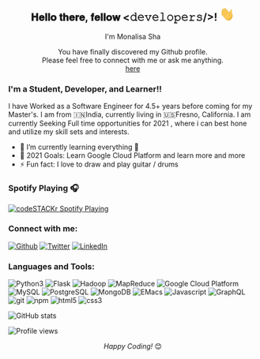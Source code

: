 <div align="center">
<h2> 𝐇𝐞𝐥𝐥𝐨 𝐭𝐡𝐞𝐫𝐞, 𝐟𝐞𝐥𝐥𝐨𝐰 <𝚍𝚎𝚟𝚎𝚕𝚘𝚙𝚎𝚛𝚜/>! <img src="https://github.com/ABSphreak/ABSphreak/blob/master/gifs/Hi.gif" width="30px"></h2>
     I'm Monalisa Sha
</div>

<div align="center">

You have finally discovered my Github profile. <br>
Please feel free to connect with me or ask me anything. <br>
<a href="https://github.com/monalisasha">here</a><br>
</div>

### I'm a Student, Developer, and Learner!!

I have Worked as a Software Engineer for 4.5+ years before coming for my Master's. 
I am from :india:India, currently living in :us:Fresno, California.
I am currently Seeking Full time opportunities for 2021 , where i can best hone and utilize my skill sets and interests.

- 🌱 I’m currently learning everything 🤣
- 🥅 2021 Goals: Learn Google Cloud Platform and learn more and more 
- ⚡ Fun fact: I love to draw and play guitar / drums

<h3> Spotify Playing 🎧 </h3>

[<img src="https://now-playing-codestackr.vercel.app/api/spotify-playing" alt="codeSTACKr Spotify Playing" width="350" />](https://open.spotify.com/playlist/37i9dQZF1DX8Uebhn9wzrS)

<h3> Connect with me: </h3>
<p><a href="https://github.com/monalisasha" target="_blank"><img alt="Github" src="https://img.shields.io/badge/GitHub-%2312100E.svg?&style=for-the-badge&logo=Github&logoColor=white" /></a> <a href="https://twitter.com/monalisa0410" target="_blank"><img alt="Twitter" src="https://img.shields.io/badge/twitter-%231DA1F2.svg?&style=for-the-badge&logo=twitter&logoColor=white" /></a> <a href="https://www.linkedin.com/in/monalisa-sha-29183258/" target="_blank"><img alt="LinkedIn" src="https://img.shields.io/badge/linkedin-%230077B5.svg?&style=for-the-badge&logo=linkedin&logoColor=white" /></a>
</p>

<h3>Languages and Tools:</h3>
<p>
  <img alt="Python3" src ="https://img.shields.io/badge/Python3-Green"/>
  <img alt="Flask" src ="https://img.shields.io/badge/Flask-yellow"/>
  <img alt="Hadoop" src ="https://img.shields.io/badge/Hadoop-blue"/>
  <img alt="MapReduce" src ="https://img.shields.io/badge/MapReduce-red"/>
  <img alt="Google Cloud Platform" src="https://img.shields.io/badge/-Google_Cloud_Platform-1a73e8?style=flat-square&logo=google-cloud&logoColor=white" />
  <img alt="MySQL" src ="https://img.shields.io/badge/MySQL-green"/>
  <img alt="PostgreSQL" src ="https://img.shields.io/badge/PostgreSQL-blue"/>
  <img alt="MongoDB" src="https://img.shields.io/badge/-MongoDB-13aa52?style=flat-square&logo=mongodb&logoColor=white" />
  <img alt="EMacs" src ="https://img.shields.io/badge/EMacs-Blue"/>
  <img alt = "Javascript" src = "https://img.shields.io/badge/Javascript-yellow"/>
  <img alt="GraphQL" src="https://img.shields.io/badge/-GraphQL-E10098?style=flat-square&logo=graphql&logoColor=white" />
  <img alt="git" src="https://img.shields.io/badge/-Git-F05032?style=flat-square&logo=git&logoColor=white" />
  <img alt="npm" src="https://img.shields.io/badge/-NPM-CB3837?style=flat-square&logo=npm&logoColor=white" />
  <img alt="html5" src="https://img.shields.io/badge/-HTML5-E34F26?style=flat-square&logo=html5&logoColor=white" />
  <img alt= "css3" src = "https://img.shields.io/badge/-CSS3-0779e4?style=flat-square&logo=css3&logoColor=white"/>
</p>

![GitHub stats](https://github-readme-stats.codestackr.vercel.app/api?username=monalisasha&show_icons=true&hide_border=true)

![Profile views](https://gpvc.arturio.dev/monalisasha)

<div align="center">
<i>Happy Coding!</i> 😊
</div>
